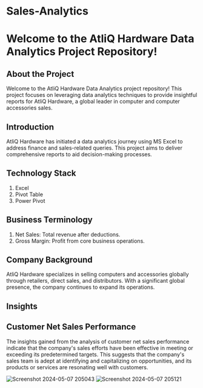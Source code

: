 # Sales-Analytics

# **Welcome to the AtliQ Hardware Data Analytics Project Repository!**

## About the Project

Welcome to the AtliQ Hardware Data Analytics project repository! This project focuses on leveraging data analytics techniques to provide insightful reports for AtliQ Hardware, a global leader in computer and computer accessories sales.

##  Introduction

AtliQ Hardware has initiated a data analytics journey using MS Excel to address finance and sales-related queries. This project aims to deliver comprehensive reports to aid decision-making processes.

## Technology Stack

1. Excel
2. Pivot Table
3. Power Pivot

## Business Terminology

1. Net Sales: Total revenue after deductions.
2. Gross Margin: Profit from core business operations.

## Company Background
AtliQ Hardware specializes in selling computers and accessories globally through retailers, direct sales, and distributors. With a significant global presence, the company continues to expand its operations.

## Insights

## Customer Net Sales Performance

The insights gained from the analysis of customer net sales performance indicate that the company's sales efforts have been effective in meeting or exceeding its predetermined targets.
This suggests that the company's sales team is adept at identifying and capitalizing on opportunities, and its products or services are resonating well with customers.

![Screenshot 2024-05-07 205043](https://github.com/Kartiksinghbisen/Sales-Analytics/assets/139736045/c7c73fec-203a-4696-8353-3e411ad086bc)
![Screenshot 2024-05-07 205121](https://github.com/Kartiksinghbisen/Sales-Analytics/assets/139736045/70972e8d-a2c1-4049-b14f-5042aac42ae2)

